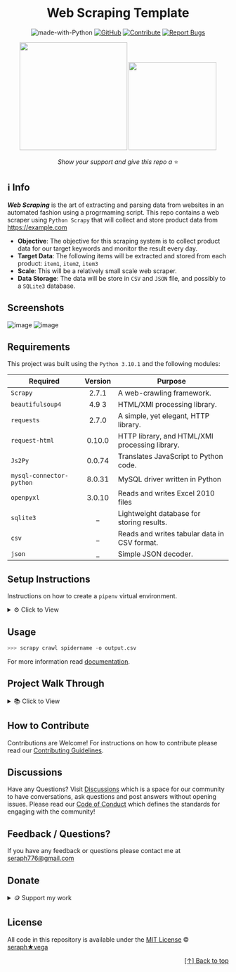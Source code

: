 <div id="top" align="center">
  
# Web Scraping Template





![made-with-Python](https://img.shields.io/badge/Python-blue?&logo=python&logoColor=yellow&label=Built%20with&style=flat&labelColor=black)
[![GitHub](https://img.shields.io/github/license/seraph776/seraph776?color=green&style=flat&labelColor=black&label=License)](https://github.com/seraph776/webscrape_template/blob/main/LICENSE)
[![Contribute](https://img.shields.io/badge/Contribute-black?&logo=github&logoColor=black&label=&flat&labelColor=yellow)](https://github.com/seraph776/webscrape_template/blob/main/CONTRIBUTING.md) [![Report Bugs](https://img.shields.io/badge/Report%20Bugz-black?&logo=github&logoColor=black&label=&flat&labelColor=red)](https://github.com/seraph776/webscrape_template/issues/new/choose)


    
<img src="https://user-images.githubusercontent.com/72005563/207742567-30da1c15-9f8f-436d-8486-a57ff99ce4ff.png" width=245>  
<img src="https://user-images.githubusercontent.com/72005563/193153931-1d4aec4f-f7ab-4b30-95fb-635ca3e7333c.png" width=200>


_Show your support and give this repo a_ ⭐

</div>  


## ℹ️ Info

**_Web Scraping_** is the art of extracting and parsing data from websites in an automated fashion using a progrmaming script. 
This repo contains a web scraper using `Python Scrapy` that will collect and store product data from https://example.com   

- **Objective**: The objective for this scraping system is to collect product data for our target keywords and monitor the result every day.
- **Target Data**: The following items will be extracted and stored from each product: `item1`, `item2`, `item3` 
- **Scale**: This will be a relatively small scale web scraper.
- **Data Storage**: The data will be store in `CSV` and `JSON` file, and possibly to a `SQLite3` database.


## Screenshots

![image](https://user-images.githubusercontent.com/72005563/181623334-d74b5712-2709-4ccb-925b-f82cab72d8e1.png)
![image](https://user-images.githubusercontent.com/72005563/181623334-d74b5712-2709-4ccb-925b-f82cab72d8e1.png)



## Requirements

This project was built using the `Python 3.10.1` and the following modules: 

| Required                 | Version | Purpose                                        |
|--------------------------|:-------:|------------------------------------------------|
| `Scrapy `                |  2.7.1  | A web-crawling framework.                      | 
| `beautifulsoup4`         |  4.9 3  | HTML/XMl processing library.                   | 
| `requests`               |  2.7.0  | A simple, yet elegant, HTTP library.           | 
| `request-html`           | 0.10.0  | HTTP library, and HTML/XMl processing library. | 
| `Js2Py`                  | 0.0.74  | Translates JavaScript to Python code.          | 
| `mysql-connector-python` | 8.0.31  | MySQL driver written in Python                 | 
| `openpyxl`               | 3.0.10  | Reads and writes Excel 2010 files              | 
| `sqlite3`                |    _    | Lightweight database for storing results.      | 
| `csv`                    |    _    | Reads and writes tabular data in CSV format.   | 
| `json`                   |    _    | Simple JSON decoder.                           | 






## Setup Instructions

Instructions on how to create a `pipenv` virtual environment.

<details>

<summary>⚙️  Click to View </summary>

1. Download [zip file](https://github.com/seraph776/webscrape_template/archive/refs/heads/main.zip) 
2. Extract zip files
3. Change directory into projectFolder:

```python
>>> cd projectFolder
```

4. Install from Pipfile:

```python
>>> pipenv install  
```

5. Activate virtual environment

```python
>>> pipenv shell
```

6. CD into project app directory

```python
>>> cd projectName/projectName
```


</details>


## Usage



```python
>>> scrapy crawl spidername -o output.csv
```


For more information read [documentation](https://github.com/seraph776/webscrape_template).



## Project Walk Through

<details>
<summary> 📚 Click to View </summary>
  
#### STEP 1: Create Project folder and Install Scrapy 

```commandline
>>> mkdir FakePythonJobs
>>> cd FakePythonJobs
>>> pipenv install scrapy
```
#### STEP 2: Create Scrapy Project 
```commandline
>>> scrapy startproject FakePythonJobs
>>> cd FakePythonJobs
```
#### STEP 3: Create Scrapy Spider 

```commandline
>>> scrapy genspider jobs
```
</details>



## How to Contribute


Contributions are Welcome! For instructions on how to contribute please read our [Contributing Guidelines](https://github.com/seraph776/webscrape_template/blob/main/CONTRIBUTING.md). 


## Discussions

Have any Questions? Visit [Discussions](https://github.com/seraph776/webscrape_template/discussions) which is a space for our community to have conversations, ask questions and post answers without opening issues. Please read our [Code of Conduct](https://github.com/seraph776/webscrape_template/blob/main/CODE-OF-CONDUCT.md) which defines the  standards for engaging with the community!


## Feedback / Questions?

If you have any feedback or questions please contact me at [seraph776@gmail.com](mailto:seraph776@gmail.com)



## Donate


<details>
<summary>🪙 Support my work </summary>


All donations help fund the continued development of new content.


| Coin                                                                                                                        | Address                                                     |
|-----------------------------------------------------------------------------------------------------------------------------|-------------------------------------------------------------|
| <img src="https://user-images.githubusercontent.com/72005563/206338569-a607c171-5dfe-47c4-abed-a7e3beeab5bf.png" width=150> | 3GhUQkT7jJcfu6xuqrAh8E9PR5hwQhTXsC                          |
| <img src="https://user-images.githubusercontent.com/72005563/206338723-44e6f026-01fd-41dd-ab31-0c184c78a896.png" width=150> | 0x6fA9A81b7e6373Ca5C55A265dFeAa0d438c91D81                  |
| <img src="https://user-images.githubusercontent.com/72005563/206338886-1a07e215-0664-472a-a2a9-2a6d4e38b694.png" width=150> | 0x9a5C640a853B8E759111A28C4D43224a090E53d9                  |
| <img src="https://user-images.githubusercontent.com/72005563/206338998-9819976d-622a-462c-8d88-897a8d5880f4.png" width=150> | [Buy me a Coffee](https://www.buymeacoffee.com/codecrypt76) |       


</details>

## License 

All code in this repository is available under the [MIT License](https://github.com/seraph776/webscrape_template/blob/main/LICENSE) © [seraph★vega](https://github.com/seraph776)



<div align="right">

[[↑] Back to top](#top)

</div>  


